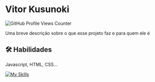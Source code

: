 
# Vitor Kusunoki 
![GitHub Profile Views Counter](https://komarev.com/ghpvc/?username=Kusunoki98&color=blue&style=flat) 

Uma breve descrição sobre o que esse projeto faz e para quem ele é


## 🛠 Habilidades
Javascript, HTML, CSS...


[![My Skills](https://skillicons.dev/icons?i=android,bash,discord,git,github,gmail,linkedin,notion,py,visualstudio,flask,ai,vscode,powershell,replit,sqlite,stackoverflow,windows,workers&perline=20)](https://skillicons.dev)


